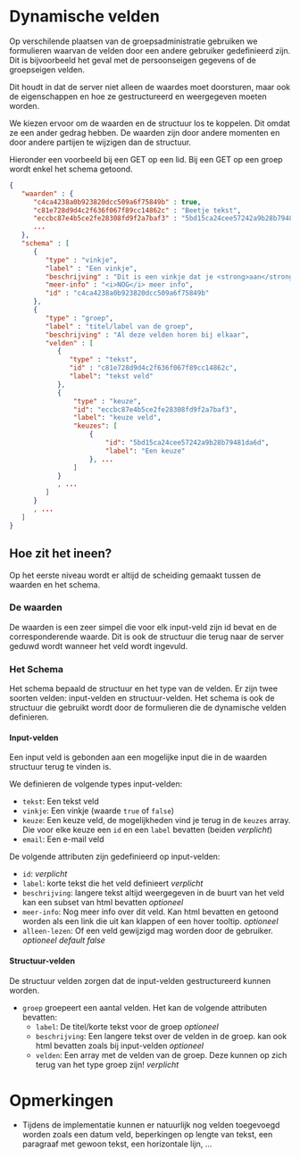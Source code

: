 # Dynamische velden

Op verschilende plaatsen van de groepsadministratie gebruiken we formulieren
waarvan de velden door een andere gebruiker gedefinieerd zijn.  Dit is
bijvoorbeeld het geval met de persoonseigen gegevens of de groepseigen velden.

Dit houdt in dat de server niet alleen de waardes moet doorsturen, maar ook
de eigenschappen en hoe ze gestructureerd en weergegeven moeten worden.

We kiezen ervoor om de waarden en de structuur los te koppelen.
Dit omdat ze een ander gedrag hebben.  De waarden zijn door andere momenten en
door andere partijen te wijzigen dan de structuur.

Hieronder een voorbeeld bij een GET op een lid. Bij een GET op een groep wordt enkel het schema getoond.
```json
{
   "waarden" : {
      "c4ca4238a0b923820dcc509a6f75849b" : true,
      "c81e728d9d4c2f636f067f89cc14862c" : "Beetje tekst",
      "eccbc87e4b5ce2fe28308fd9f2a7baf3" : "5bd15ca24cee57242a9b28b79481da6d"
      ...
   },
   "schema" : [
      {
         "type" : "vinkje",
         "label" : "Een vinkje",
         "beschrijving" : "Dit is een vinkje dat je <strong>aan</strong> of uit mag klikken",
         "meer-info" : "<i>NOG</i> meer info",
         "id" : "c4ca4238a0b923820dcc509a6f75849b"
      },
      {
         "type" : "groep",
         "label" : "titel/label van de groep",
         "beschrijving" : "Al deze velden horen bij elkaar",
         "velden" : [
            {
               "type" : "tekst",
               "id" : "c81e728d9d4c2f636f067f89cc14862c",
               "label": "tekst veld"
            },
            {
                "type" : "keuze",
                "id": "eccbc87e4b5ce2fe28308fd9f2a7baf3",
                "label": "keuze veld",
                "keuzes": [
                    {
                        "id": "5bd15ca24cee57242a9b28b79481da6d",
                        "label": "Een keuze"   
                    }, ...
                ]
            }
            , ...
         ]
      }
      , ...
   ]
}
```

## Hoe zit het ineen?

Op het eerste niveau wordt er altijd de scheiding gemaakt tussen de waarden en het schema.

### De waarden

De waarden is een zeer simpel die voor elk input-veld zijn id bevat en de corresponderende waarde.
Dit is ook de structuur die terug naar de server geduwd wordt wanneer het veld wordt ingevuld.

### Het Schema

Het schema bepaald de structuur en het type van de velden.
Er zijn twee soorten velden: input-velden en structuur-velden.
Het schema is ook de structuur die gebruikt wordt door de formulieren die de dynamische velden definieren.

#### Input-velden

Een input veld is gebonden aan een mogelijke input die in de waarden structuur terug te vinden is.

We definieren de volgende types input-velden:

  * `tekst`: Een tekst veld
  * `vinkje`: Een vinkje (waarde `true` of `false`)
  * `keuze`: Een keuze veld, de mogelijkheden vind je terug in de `keuzes` 
    array.  Die voor elke keuze een `id` en een `label` bevatten (beiden 
    _verplicht_)
  * `email`: Een e-mail veld

De volgende attributen zijn gedefinieerd op input-velden:

  * `id`: _verplicht_
  * `label`: korte tekst die het veld definieert _verplicht_
  * `beschrijving`: langere tekst altijd weergegeven in de buurt van het veld 
     kan een subset van html bevatten _optioneel_
  * `meer-info`: Nog meer info over dit veld.  Kan html bevatten en getoond worden als een link die uit kan klappen of een hover tooltip. _optioneel_
  * `alleen-lezen`: Of een veld gewijzigd mag worden door de gebruiker. 
  _optioneel default false_

#### Structuur-velden

De structuur velden zorgen dat de input-velden gestructureerd kunnen worden.

  * `groep` groepeert een aantal velden.  Het kan de volgende attributen 
    bevatten:
    * `label`: De titel/korte tekst voor de groep _optioneel_
    * `beschrijving`: Een langere tekst over de velden in de groep.  kan ook 
    html bevatten zoals bij input-velden _optioneel_
    * `velden`: Een array met de velden van de groep.  Deze kunnen op zich
    terug van het type groep zijn! _verplicht_

# Opmerkingen
  * Tijdens de implementatie kunnen er natuurlijk nog velden toegevoegd worden zoals een datum veld, beperkingen op lengte van tekst, een paragraaf met gewoon tekst, een horizontale lijn, ...

  
